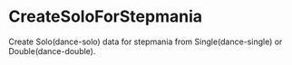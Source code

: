# CreateSoloForStepmania
Create Solo(dance-solo) data for stepmania from Single(dance-single) or Double(dance-double).

